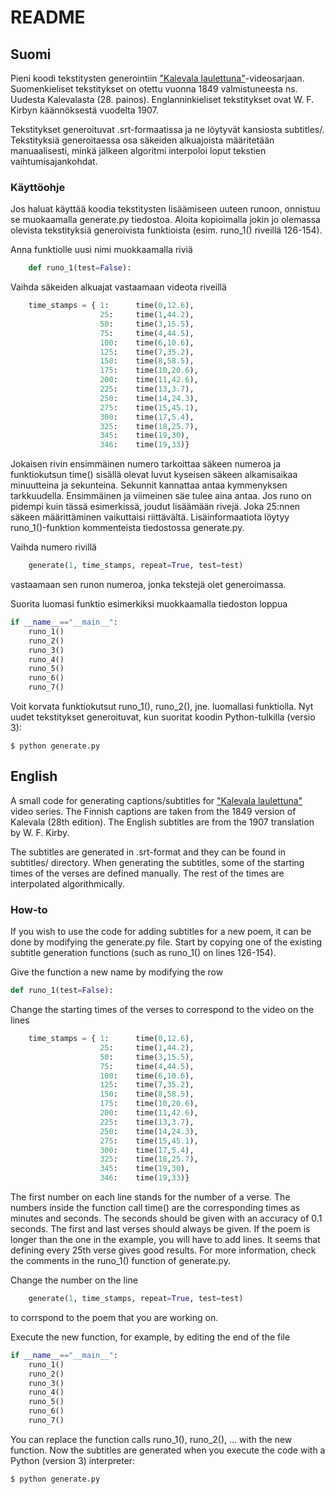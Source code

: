 # README

## Suomi

Pieni koodi tekstitysten generointiin ["Kalevala laulettuna"](https://www.youtube.com/channel/UCqoyq2JdWolL_bOOaR904bQ)-videosarjaan. Suomenkieliset tekstitykset on otettu vuonna 1849 valmistuneesta ns. Uudesta Kalevalasta (28. painos). Englanninkieliset tekstitykset ovat W. F. Kirbyn käännöksestä vuodelta 1907.

Tekstitykset generoituvat .srt-formaatissa ja ne löytyvät kansiosta subtitles/. Tekstityksiä generoitaessa osa säkeiden alkuajoista määritetään manuaalisesti, minkä jälkeen algoritmi interpoloi loput tekstien vaihtumisajankohdat.

### Käyttöohje

Jos haluat käyttää koodia tekstitysten lisäämiseen uuteen runoon, onnistuu se muokaamalla generate.py tiedostoa. Aloita kopioimalla jokin jo olemassa olevista tekstityksiä generoivista funktioista (esim. runo_1() riveillä 126-154).

Anna funktiolle uusi nimi muokkaamalla riviä
```python
    def runo_1(test=False):
```

Vaihda säkeiden alkuajat vastaamaan videota riveillä
```python
    time_stamps = { 1:      time(0,12.6),
                    25:     time(1,44.2),
                    50:     time(3,15.5),
                    75:     time(4,44.5),
                    100:    time(6,10.6),
                    125:    time(7,35.2),
                    150:    time(8,58.5),
                    175:    time(10,20.6),
                    200:    time(11,42.6),
                    225:    time(13,3.7),
                    250:    time(14,24.3),
                    275:    time(15,45.1),
                    300:    time(17,5.4),
                    325:    time(18,25.7),
                    345:    time(19,30),
                    346:    time(19,33)}
```
Jokaisen rivin ensimmäinen numero tarkoittaa säkeen numeroa ja funktiokutsun time() sisällä olevat luvut kyseisen säkeen alkamisaikaa minuutteina ja sekunteina. Sekunnit kannattaa antaa kymmenyksen tarkkuudella. Ensimmäinen ja viimeinen säe tulee aina antaa. Jos runo on pidempi kuin tässä esimerkissä, joudut lisäämään rivejä. Joka 25:nnen säkeen määrittäminen vaikuttaisi riittävältä. Lisäinformaatiota löytyy runo_1()-funktion kommenteista tiedostossa generate.py.

Vaihda numero rivillä
```python
    generate(1, time_stamps, repeat=True, test=test)
```
vastaamaan sen runon numeroa, jonka tekstejä olet generoimassa.

Suorita luomasi funktio esimerkiksi muokkaamalla tiedoston loppua
```python
if __name__=="__main__":
    runo_1()
    runo_2()
    runo_3()
    runo_4()
    runo_5()
    runo_6()
    runo_7()
```
Voit korvata funktiokutsut runo_1(), runo_2(), jne. luomallasi funktiolla. Nyt uudet tekstitykset generoituvat, kun suoritat koodin Python-tulkilla (versio 3):
```
$ python generate.py
```


## English

A small code for generating captions/subtitles for ["Kalevala laulettuna"](https://www.youtube.com/channel/UCqoyq2JdWolL_bOOaR904bQ) video series. The Finnish captions are taken from the 1849 version of Kalevala (28th edition). The English subtitles are from the 1907 translation by W. F. Kirby.

The subtitles are generated in .srt-format and they can be found in subtitles/ directory. When generating the subtitles, some of the starting times of the verses are defined manually. The rest of the times are interpolated algorithmically.

### How-to

If you wish to use the code for adding subtitles for a new poem, it can be done by modifying the generate.py file. Start by copying one of the existing subtitle generation functions (such as runo_1() on lines 126-154).

Give the function a new name by modifying the row
```python
def runo_1(test=False):
```

Change the starting times of the verses to correspond to the video on the lines
```python
    time_stamps = { 1:      time(0,12.6),
                    25:     time(1,44.2),
                    50:     time(3,15.5),
                    75:     time(4,44.5),
                    100:    time(6,10.6),
                    125:    time(7,35.2),
                    150:    time(8,58.5),
                    175:    time(10,20.6),
                    200:    time(11,42.6),
                    225:    time(13,3.7),
                    250:    time(14,24.3),
                    275:    time(15,45.1),
                    300:    time(17,5.4),
                    325:    time(18,25.7),
                    345:    time(19,30),
                    346:    time(19,33)}
```
The first number on each line stands for the number of a verse. The numbers inside the function call time() are the corresponding times as minutes and seconds. The seconds should be given with an accuracy of 0.1 seconds. The first and last verses should always be given. If the poem is longer than the one in the example, you will have to add lines. It seems that defining every 25th verse gives good results. For more information, check the comments in the runo_1() function of generate.py.

Change the number on the line
```python
    generate(1, time_stamps, repeat=True, test=test)
```
to corrspond to the poem that you are working on.

Execute the new function, for example, by editing the end of the file
```python
if __name__=="__main__":
    runo_1()
    runo_2()
    runo_3()
    runo_4()
    runo_5()
    runo_6()
    runo_7()
```
You can replace the function calls runo_1(), runo_2(), ... with the new function. Now the subtitles are generated when you execute the code with a Python (version 3) interpreter:
```
$ python generate.py
```